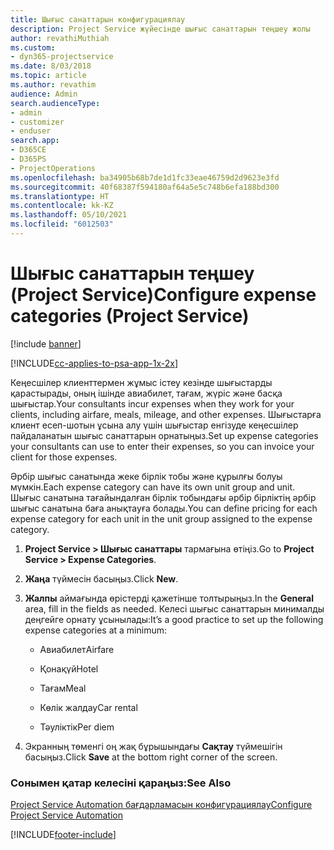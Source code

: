 ```yaml
---
title: Шығыс санаттарын конфигурациялау
description: Project Service жүйесінде шығыс санаттарын теңшеу жолы
author: revathiMuthiah
ms.custom:
- dyn365-projectservice
ms.date: 8/03/2018
ms.topic: article
ms.author: revathim
audience: Admin
search.audienceType:
- admin
- customizer
- enduser
search.app:
- D365CE
- D365PS
- ProjectOperations
ms.openlocfilehash: ba34905b68b7de1d1fc33eae46759d2d9623e3fd
ms.sourcegitcommit: 40f68387f594180af64a5e5c748b6efa188bd300
ms.translationtype: HT
ms.contentlocale: kk-KZ
ms.lasthandoff: 05/10/2021
ms.locfileid: "6012503"
---
```

# <a name="configure-expense-categories-project-service"></a><span data-ttu-id="33808-103">Шығыс санаттарын теңшеу (Project Service)</span><span class="sxs-lookup"><span data-stu-id="33808-103">Configure expense categories (Project Service)</span></span>

[!include [banner](../includes/psa-now-project-operations.md)]

[!INCLUDE[cc-applies-to-psa-app-1x-2x](../includes/cc-applies-to-psa-app-1x-2x.md)]

<span data-ttu-id="33808-104">Кеңесшілер клиенттермен жұмыс істеу кезінде шығыстарды қарастырады, оның ішінде авиабилет, тағам, жүріс және басқа шығыстар.</span><span class="sxs-lookup"><span data-stu-id="33808-104">Your consultants incur expenses when they work for your clients, including airfare, meals, mileage, and other expenses.</span></span> <span data-ttu-id="33808-105">Шығыстарға клиент есеп-шотын ұсына алу үшін шығыстар енгізуде кеңесшілер пайдаланатын шығыс санаттарын орнатыңыз.</span><span class="sxs-lookup"><span data-stu-id="33808-105">Set up expense categories your consultants can use to enter their expenses, so you can invoice your client for those expenses.</span></span>  
  
<span data-ttu-id="33808-106">Әрбір шығыс санатында жеке бірлік тобы және құрылғы болуы мүмкін.</span><span class="sxs-lookup"><span data-stu-id="33808-106">Each expense category can have its own unit group and unit.</span></span> <span data-ttu-id="33808-107">Шығыс санатына тағайындалған бірлік тобындағы әрбір бірліктің әрбір шығыс санатына баға анықтауға болады.</span><span class="sxs-lookup"><span data-stu-id="33808-107">You can define pricing for each expense category for each unit in the unit group assigned to the expense category.</span></span>  
  
1.  <span data-ttu-id="33808-108">**Project Service > Шығыс санаттары** тармағына өтіңіз.</span><span class="sxs-lookup"><span data-stu-id="33808-108">Go to **Project Service > Expense Categories**.</span></span>  
  
2.  <span data-ttu-id="33808-109">**Жаңа** түймесін басыңыз.</span><span class="sxs-lookup"><span data-stu-id="33808-109">Click **New**.</span></span>  
  
3.  <span data-ttu-id="33808-110">**Жалпы** аймағында өрістерді қажетінше толтырыңыз.</span><span class="sxs-lookup"><span data-stu-id="33808-110">In the **General** area, fill in the fields as needed.</span></span> <span data-ttu-id="33808-111">Келесі шығыс санаттарын минималды деңгейге орнату ұсынылады:</span><span class="sxs-lookup"><span data-stu-id="33808-111">It’s a good practice to set up the following expense categories at a minimum:</span></span>  
  
    -   <span data-ttu-id="33808-112">Авиабилет</span><span class="sxs-lookup"><span data-stu-id="33808-112">Airfare</span></span>  
  
    -   <span data-ttu-id="33808-113">Қонақүй</span><span class="sxs-lookup"><span data-stu-id="33808-113">Hotel</span></span>  
  
    -   <span data-ttu-id="33808-114">Тағам</span><span class="sxs-lookup"><span data-stu-id="33808-114">Meal</span></span>  
  
    -   <span data-ttu-id="33808-115">Көлік жалдау</span><span class="sxs-lookup"><span data-stu-id="33808-115">Car rental</span></span>  
  
    -   <span data-ttu-id="33808-116">Тәуліктік</span><span class="sxs-lookup"><span data-stu-id="33808-116">Per diem</span></span>  
  
4.  <span data-ttu-id="33808-117">Экранның төменгі оң жақ бұрышындағы **Сақтау** түймешігін басыңыз.</span><span class="sxs-lookup"><span data-stu-id="33808-117">Click **Save** at the bottom right corner of the screen.</span></span>  
  
### <a name="see-also"></a><span data-ttu-id="33808-118">Сонымен қатар келесіні қараңыз:</span><span class="sxs-lookup"><span data-stu-id="33808-118">See Also</span></span>  
 [<span data-ttu-id="33808-119">Project Service Automation бағдарламасын конфигурациялау</span><span class="sxs-lookup"><span data-stu-id="33808-119">Configure Project Service Automation</span></span>](../psa/configure.md)


[!INCLUDE[footer-include](../includes/footer-banner.md)]